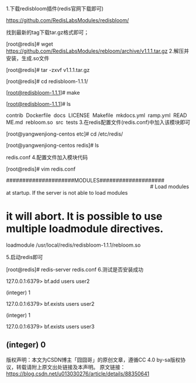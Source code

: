 1.下载redisbloom插件(redis官网下载即可)

https://github.com/RedisLabsModules/redisbloom/

找到最新的tag下载tar.gz格式即可；

[root@redis]# wget https://github.com/RedisLabsModules/rebloom/archive/v1.1.1.tar.gz
2.解压并安装，生成.so文件

[root@redis]# tar -zxvf v1.1.1.tar.gz
 
[root@redis]# cd redisbloom-1.1.1/
 
[root@redisbloom-1.1.1]# make
 
[root@redisbloom-1.1.1]# ls
 
contrib  Dockerfile  docs  LICENSE  Makefile  mkdocs.yml  ramp.yml  README.md  rebloom.so  src  tests
3.在redis配置文件(redis.conf)中加入该模块即可

[root@yangwenjiong-centos etc]# cd /etc/redis/
 
[root@yangwenjiong-centos redis]# ls
 
redis.conf
4.配置文件加入模块代码

[root@redis]# vim redis.conf
 
#####################MODULES####################                                                                                                                      # Load modules at startup. If the server is not able to load modules
 
# it will abort. It is possible to use multiple loadmodule directives.
 
loadmodule /usr/local/redis/redisbloom-1.1.1/rebloom.so


5.启动redis即可

[root@redis]# redis-server redis.conf
6.测试是否安装成功

127.0.0.1:6379> bf.add users user2
 
(integer) 1
 
127.0.0.1:6379> bf.exists users user2
 
(integer) 1
 
127.0.0.1:6379> bf.exists users user3
 
(integer) 0
 
--------------------- 
版权声明：本文为CSDN博主「囧囧哥」的原创文章，遵循CC 4.0 by-sa版权协议，转载请附上原文出处链接及本声明。
原文链接：https://blog.csdn.net/u013030276/article/details/88350641